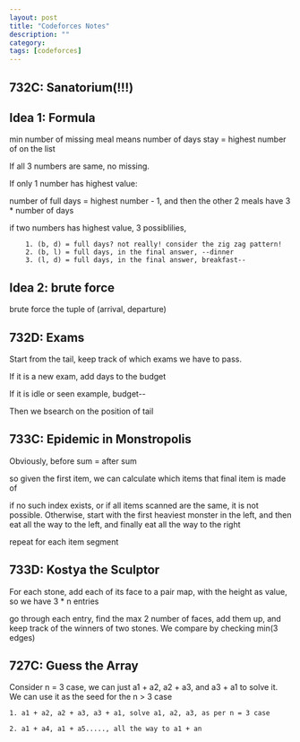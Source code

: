 ```yaml
---
layout: post
title: "Codeforces Notes" 
description: ""
category: 
tags: [codeforces]
---
```


732C: Sanatorium(!!!)
---------

Idea 1: Formula
----------
min number of missing meal means number of days stay = highest number of on the list

If all 3 numbers are same, no missing.

If only 1 number has highest value:

number of full days = highest number - 1, and then the other 2 meals have 3 * number of days

if two numbers has highest value, 3 possiblilies, 

```
	1. (b, d) = full days? not really! consider the zig zag pattern!
	2. (b, l) = full days, in the final answer, --dinner
	3. (l, d) = full days, in the final answer, breakfast--

```

Idea 2: brute force
----------
brute force the tuple of (arrival, departure)



732D: Exams
---------
Start from the tail, keep track of which exams we have to pass. 

If it is a new exam, add days to the budget

If it is idle or seen example, budget-- 

Then we bsearch on the position of tail



733C: Epidemic in Monstropolis
----------
Obviously, before sum = after sum

so given the first item, we can calculate which items that final item is made of

if no such index exists, or if all items scanned are the same, it is not possible.
Otherwise, start with the first heaviest monster in the left, and then eat all the way to the left, and finally eat all the way to the right

repeat for each item segment


733D:  Kostya the Sculptor
-----------
For each stone, add each of its face to a pair map, with the height as value, so we have 3 * n entries

go through each entry, find the max 2 number of faces, add them up, and keep track of the winners of two stones. We compare by checking min(3 edges)


727C: Guess the Array 
----------
Consider n = 3 case, we can just a1 + a2, a2 + a3, and a3 + a1 to solve it. We can use it as the seed for the n > 3 case

```
1. a1 + a2, a2 + a3, a3 + a1, solve a1, a2, a3, as per n = 3 case

2. a1 + a4, a1 + a5....., all the way to a1 + an

```
